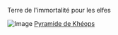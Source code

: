 Terre de l'immortalité pour les elfes 



![Image](https://static.wikia.nocookie.net/seigneur-des-anneaux/images/b/b9/Valinor_4.jpg/revision/latest?cb=20220827125614&path-prefix=fr)
[Pyramide de Khéops](https://github.com/Doothrat/TP2-Labyrinthe/blob/main/game-over.md)

